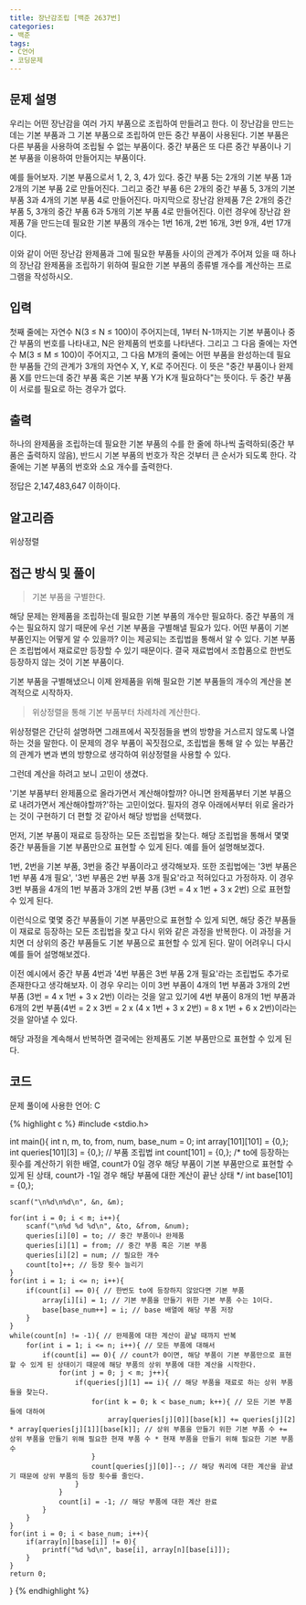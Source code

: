 ```yaml
---
title: 장난감조립 [백준 2637번]
categories:
- 백준
tags:
- C언어
- 코딩문제
---
```


## 문제 설명

우리는 어떤 장난감을 여러 가지 부품으로 조립하여 만들려고 한다. 이 장난감을 만드는데는 기본 부품과 그 기본 부품으로 조립하여 만든 중간 부품이 사용된다. 기본 부품은 다른 부품을 사용하여 조립될 수 없는 부품이다. 중간 부품은 또 다른 중간 부품이나 기본 부품을 이용하여 만들어지는 부품이다.

예를 들어보자. 기본 부품으로서 1, 2, 3, 4가 있다. 중간 부품 5는 2개의 기본 부품 1과 2개의 기본 부품 2로 만들어진다. 그리고 중간 부품 6은 2개의 중간 부품 5, 3개의 기본 부품 3과 4개의 기본 부품 4로 만들어진다. 마지막으로 장난감 완제품 7은 2개의 중간 부품 5, 3개의 중간 부품 6과 5개의 기본 부품 4로 만들어진다. 이런 경우에 장난감 완제품 7을 만드는데 필요한 기본 부품의 개수는 1번 16개, 2번 16개, 3번 9개, 4번 17개이다.

이와 같이 어떤 장난감 완제품과 그에 필요한 부품들 사이의 관계가 주어져 있을 때 하나의 장난감 완제품을 조립하기 위하여 필요한 기본 부품의 종류별 개수를 계산하는 프로그램을 작성하시오.

## 입력

첫째 줄에는 자연수 N(3 ≤ N ≤ 100)이 주어지는데, 1부터 N-1까지는 기본 부품이나 중간 부품의 번호를 나타내고, N은 완제품의 번호를 나타낸다. 그리고 그 다음 줄에는 자연수 M(3 ≤ M ≤ 100)이 주어지고, 그 다음 M개의 줄에는 어떤 부품을 완성하는데 필요한 부품들 간의 관계가 3개의 자연수 X, Y, K로 주어진다. 이 뜻은 "중간 부품이나 완제품 X를 만드는데 중간 부품 혹은 기본 부품 Y가 K개 필요하다"는 뜻이다. 두 중간 부품이 서로를 필요로 하는 경우가 없다.

## 출력

하나의 완제품을 조립하는데 필요한 기본 부품의 수를 한 줄에 하나씩 출력하되(중간 부품은 출력하지 않음), 반드시 기본 부품의 번호가 작은 것부터 큰 순서가 되도록 한다. 각 줄에는 기본 부품의 번호와 소요 개수를 출력한다.

정답은 2,147,483,647 이하이다.

## 알고리즘

위상정렬

## 접근 방식 및 풀이

> 기본 부품을 구별한다.

해당 문제는 완제품을 조립하는데 필요한 기본 부품의 개수만 필요하다. 중간 부품의 개수는 필요하지 않기 때문에 우선 기본 부품을 구별해낼 필요가 있다.
어떤 부품이 기본 부품인지는 어떻게 알 수 있을까? 이는 제공되는 조립법을 통해서 알 수 있다. 기본 부품은 조립법에서 재료로만 등장할 수 있기 때문이다. 결국 재료법에서 조합품으로 한번도 등장하지 않는 것이 기본 부품이다.

기본 부품을 구별해냈으니 이제 완제품을 위해 필요한 기본 부품들의 개수의 계산을 본격적으로 시작하자.

> 위상정렬을 통해 기본 부품부터 차례차례 계산한다.

위상정렬은 간단히 설명하면 그래프에서 꼭짓점들을 변의 방향을 거스르지 않도록 나열하는 것을 말한다. 이 문제의 경우 부품이 꼭짓점으로, 조립법을 통해 알 수 있는 부품간의 관계가 변과 변의 방향으로 생각하여 위상정렬을 사용할 수 있다.

그런데 계산을 하려고 보니 고민이 생겼다.

'기본 부품부터 완제품으로 올라가면서 계산해야할까? 아니면 완제품부터 기본 부품으로 내려가면서 계산해야할까?'하는 고민이었다. 필자의 경우 아래에서부터 위로 올라가는 것이 구현하기 더 편할 것 같아서 해당 방법을 선택했다.

먼저, 기본 부품이 재료로 등장하는 모든 조립법을 찾는다. 해당 조립법을 통해서 몇몇 중간 부품들을 기본 부품만으로 표현할 수 있게 된다. 예를 들어 설명해보겠다.

1번, 2번을 기본 부품, 3번을 중간 부품이라고 생각해보자.
또한 조립법에는 '3번 부품은 1번 부품 4개 필요', '3번 부품은 2번 부품 3개 필요'라고 적혀있다고 가정하자.
이 경우 3번 부품을 4개의 1번 부품과 3개의 2번 부품 (3번 = 4 x 1번 + 3 x 2번) 으로 표현할 수 있게 된다.

이런식으로 몇몇 중간 부품들이 기본 부품만으로 표현할 수 있게 되면, 해당 중간 부품들이 재료로 등장하는 모든 조립법을 찾고 다시 위와 같은 과정을 반복한다. 이 과정을 거치면 더 상위의 중간 부품들도 기본 부품으로 표현할 수 있게 된다.  말이 어려우니 다시 예를 들어 설명해보겠다.

이전 예시에서 중간 부품 4번과 '4번 부품은 3번 부품 2개 필요'라는 조립법도 추가로 존재한다고 생각해보자.
이 경우 우리는 이미 3번 부품이 4개의 1번 부품과 3개의 2번 부품 (3번 = 4 x 1번 + 3 x 2번) 이라는 것을 알고 있기에 4번 부품이 8개의 1번 부품과 6개의 2번 부품(4번 = 2 x 3번 = 2 x (4 x 1번 + 3 x 2번) = 8 x 1번 + 6 x 2번)이라는 것을 알아낼 수 있다.

해당 과정을 계속해서 반복하면 결국에는 완제품도 기본 부품만으로 표현할 수 있게 된다.

## 코드
문제 풀이에 사용한 언어: C

{% highlight c %}
#include <stdio.h>

int
main(){
    int n, m, to, from, num, base_num = 0;
    int array[101][101] = {0,};
    int queries[101][3] = {0,}; // 부품 조립법
    int count[101] = {0,};
    /* to에 등장하는 횟수를 계산하기 위한 배열,
     count가 0일 경우 해당 부품이 기본 부품만으로 표현할 수 있게 된 상태,
     count가 -1일 경우 해당 부품에 대한 계산이 끝난 상태 */
    int base[101] = {0,};
    
    scanf("\n%d\n%d\n", &n, &m);
    
    for(int i = 0; i < m; i++){
        scanf("\n%d %d %d\n", &to, &from, &num);
        queries[i][0] = to; // 중간 부품이나 완제품
        queries[i][1] = from; // 중간 부품 혹은 기본 부품
        queries[i][2] = num; // 필요한 개수
        count[to]++; // 등장 횟수 늘리기
    }
    for(int i = 1; i <= n; i++){
        if(count[i] == 0){ // 한번도 to에 등장하지 않았다면 기본 부품
            array[i][i] = 1; // 기본 부품을 만들기 위한 기본 부품 수는 1이다.
            base[base_num++] = i; // base 배열에 해당 부품 저장
        }
    }
    while(count[n] != -1){ // 완제품에 대한 계산이 끝날 때까지 반복
        for(int i = 1; i <= n; i++){ // 모든 부품에 대해서
            if(count[i] == 0){ // count가 0이면, 해당 부품이 기본 부품만으로 표현할 수 있게 된 상태이기 때문에 해당 부품의 상위 부품에 대한 계산을 시작한다.
                for(int j = 0; j < m; j++){
                    if(queries[j][1] == i){ // 해당 부품을 재료로 하는 상위 부품들을 찾는다.
                        for(int k = 0; k < base_num; k++){ // 모든 기본 부품들에 대하여
                            array[queries[j][0]][base[k]] += queries[j][2] * array[queries[j][1]][base[k]]; // 상위 부품을 만들기 위한 기본 부품 수 += 상위 부품을 만들기 위해 필요한 현재 부품 수 * 현재 부품을 만들기 위해 필요한 기본 부품 수
                        }
                        count[queries[j][0]]--; // 해당 쿼리에 대한 계산을 끝냈기 때문에 상위 부품의 등장 횟수를 줄인다.
                    }
                }
                count[i] = -1; // 해당 부품에 대한 계산 완료
            }
        }
    }
    for(int i = 0; i < base_num; i++){
        if(array[n][base[i]] != 0){
            printf("%d %d\n", base[i], array[n][base[i]]);
        }
    }
    return 0;
}
{% endhighlight %}
